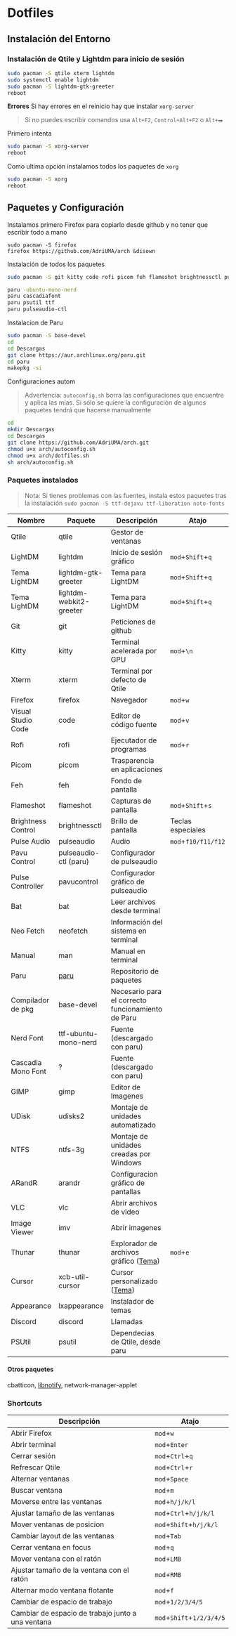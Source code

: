 # Dotfiles
## Instalación del Entorno
### Instalación de Qtile y Lightdm para inicio de sesión
```sh
sudo pacman -S qtile xterm lightdm
sudo systemctl enable lightdm
sudo pacman -S lightdm-gtk-greeter
reboot
```
**Errores**
Si hay errores en el reinicio hay que instalar `xorg-server`
>Si no puedes escribir comandos usa `Alt+F2`, `Control+Alt+F2` o `Alt+⮕`

Primero intenta
```sh
sudo pacman -S xorg-server
reboot
```
Como ultima opción instalamos todos los paquetes de `xorg`
```sh
sudo pacman -S xorg
reboot
```

## Paquetes y Configuración
Instalamos primero Firefox para copiarlo desde github y no tener que escribir todo a mano
```
sudo pacman -S firefox
firefox https://github.com/AdriUMA/arch &disown
```

Instalación de todos los paquetes
```sh
sudo pacman -S git kitty code rofi picom feh flameshot brightnessctl pulseaudio pavucontrol bat neofetch man gimp udisks2 ntfs-3g arandr vlc imv thunar xcb-util-cursor lxappearance
```
```sh
paru -ubuntu-mono-nerd
paru cascadiafont
paru psutil ttf
paru pulseaudio-ctl
```

Instalacion de Paru
```sh
sudo pacman -S base-devel
cd
cd Descargas
git clone https://aur.archlinux.org/paru.git
cd paru
makepkg -si
```

Configuraciones autom
>Advertencia: `autoconfig.sh` borra las configuraciones que encuentre y aplica las mías. Si sólo se quiere la configuración de algunos paquetes tendrá que hacerse manualmente 
```sh
cd
mkdir Descargas
cd Descargas
git clone https://github.com/AdriUMA/arch.git
chmod u+x arch/autoconfig.sh
chmod u+x arch/dotfiles.sh
sh arch/autoconfig.sh
```

### Paquetes instalados
>Nota: Si tienes problemas con las fuentes, instala estos paquetes tras la instalación `sudo pacman -S ttf-dejavu ttf-liberation noto-fonts`

| Nombre | Paquete | Descripción | Atajo |
| ------ | ------- | ----------- | ----- |
| Qtile | qtile | Gestor de ventanas |  |
| LightDM | lightdm | Inicio de sesión gráfico | `mod`+`Shift`+`q` |
| Tema LightDM | lightdm-gtk-greeter | Tema para LightDM | `mod`+`Shift`+`q` |
| Tema LightDM | lightdm-webkit2-greeter | Tema para LightDM | `mod`+`Shift`+`q` |
| Git | git | Peticiones de github |  |
| Kitty | kitty | Terminal acelerada por GPU | `mod`+`\n`  |
| Xterm | xterm | Terminal por defecto de Qtile|  |
| Firefox | firefox | Navegador | `mod`+`w`  |
| Visual Studio Code | code | Editor de código fuente | `mod`+`v`  |
| Rofi | rofi | Ejecutador de programas | `mod`+`r`  |
| Picom | picom | Trasparencia en aplicaciones |  |
| Feh| feh| Fondo de pantalla |  |
| Flameshot | flameshot | Capturas de pantalla | `mod`+`Shift`+`s` |
| Brightness Control | brightnessctl | Brillo de pantalla | Teclas especiales |
| Pulse Audio | pulseaudio | Audio | `mod`+`f10/f11/f12` |
| Pavu Control | pulseaudio-ctl (paru) | Configurador de pulseaudio |  |
| Pulse Controller | pavucontrol | Configurador gráfico de pulseaudio |  |
| Bat | bat | Leer archivos desde terminal |  |
| Neo Fetch | neofetch | Información del sistema en terminal |  |
| Manual | man | Manual en terminal |  |
| Paru | [paru](https://github.com/Morganamilo/paru) | Repositorio de paquetes |  |
| Compilador de pkg | base-devel | Necesario para el correcto funcionamiento de Paru |  |
| Nerd Font | ttf-ubuntu-mono-nerd | Fuente (descargado con paru) |  |
| Cascadia Mono Font | ? | Fuente (descargado con paru) |  |
| GIMP | gimp | Editor de Imagenes |  |
| UDisk | udisks2 | Montaje de unidades automatizado |  |
| NTFS | ntfs-3g | Montaje de unidades creadas por Windows |  |
| ARandR | arandr | Configuracion gráfico de pantallas |  |
| VLC | vlc | Abrir archivos de video |  |
| Image Viewer | imv | Abrir imagenes |  |
| Thunar | thunar | Explorador de archivos gráfico ([Tema](https://www.xfce-look.org/p/1267246)) | `mod`+`e` |
| Cursor | xcb-util-cursor | Cursor personalizado ([Tema](https://www.xfce-look.org/p/1717914)) | |
| Appearance | lxappearance | Instalador de temas | |
| Discord | discord | Llamadas | |
| PSUtil | psutil | Dependecias de Qtile, desde paru | |

#### Otros paquetes
cbatticon, [libnotify](https://wiki.archlinux.org/title/Desktop_notifications), network-manager-applet

### Shortcuts
| Descripción | Atajo |
| ----------- | ----- |
| Abrir Firefox | `mod`+`w` |
| Abrir terminal | `mod`+`Enter` |
| Cerrar sesión | `mod`+`Ctrl`+`q` |
| Refrescar Qtile | `mod`+`Ctrl`+`r` |
| Alternar ventanas | `mod`+`Space` |
| Buscar ventana | `mod`+`m` |
| Moverse entre las ventanas | `mod`+`h/j/k/l` |
| Ajustar tamaño de las ventanas | `mod`+`Ctrl`+`h/j/k/l` |
| Mover ventanas de posicion | `mod`+`Shift`+`h/j/k/l` |
| Cambiar layout de las ventanas | `mod`+`Tab` |
| Cerrar ventana en focus | `mod`+`q` |
| Mover ventana con el ratón | `mod`+`LMB` |
| Ajustar tamaño de la ventana con el ratón | `mod`+`RMB` |
| Alternar modo ventana flotante | `mod`+`f` |
| Cambiar de espacio de trabajo | `mod`+`1/2/3/4/5` |
| Cambiar de espacio de trabajo junto a una ventana | `mod`+`Shift`+`1/2/3/4/5` |
